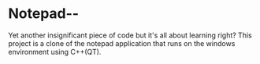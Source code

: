 # Notepad--
Yet another insignificant piece of code but it's all about learning right?  This project is a clone of the notepad application that runs on the windows environment using  C++(QT).

